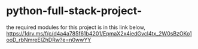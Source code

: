 # python-full-stack-project-

the required modules for this project is in this link below,
https://1drv.ms/f/c/d4a4a785f61b4201/EpmaX2x4iedGvcl4tx_2W0sBzOKo1ooD_rbNmreEIZhDRw?e=n0wwYY

